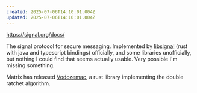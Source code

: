 ```yaml
---
created: 2025-07-06T14:10:01.004Z
updated: 2025-07-06T14:10:01.004Z
---
```

https://signal.org/docs/

The signal protocol for secure messaging. Implemented by [libsignal](https://github.com/signalapp/libsignal) (rust with java and typescript bindings) officially, and some libraries unofficially, but nothing I could find that seems actually usable. Very possible I'm missing something.

Matrix has released [Vodozemac](https://github.com/matrix-org/vodozemac), a rust library implementing the double ratchet algorithm.